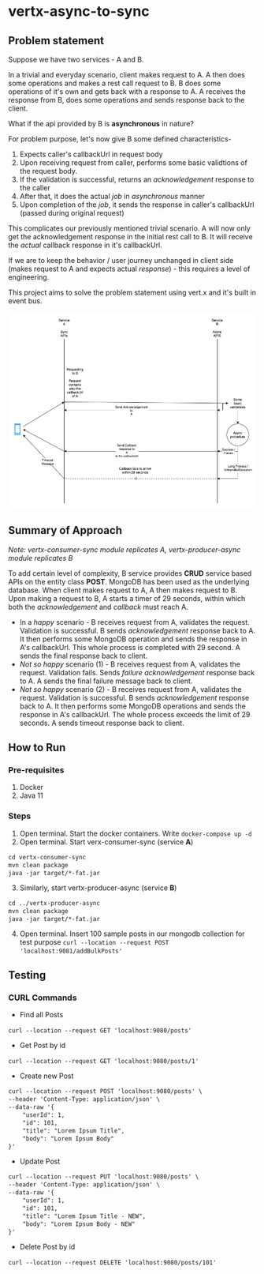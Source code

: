 # vertx-async-to-sync

## Problem statement

Suppose we have two services - A and B. 

In a trivial and everyday scenario, client  makes request to A. A then does some operations and makes a rest call request to B. B does some operations of it's own and gets back with a response to A. A receives the response from B, does some operations and sends response back to the client. 

What if the api provided by B is **asynchronous** in nature?

For problem purpose, let's now give B some defined characteristics-
1. Expects caller's callbackUrl in request body
2. Upon receiving request from caller, performs some basic validtions of the request body.
3. If the validation is successful, returns an *acknowledgement* response to the caller
4. After that, it does the actual *job* in *asynchronous* manner
5. Upon completion of the *job*, it sends the response in caller's callbackUrl (passed during original request)

This complicates our previously mentioned trivial scenario. A will now only get the acknowledgement response in the initial rest call to B. It will receive the *actual* callback response in it's callbackUrl.

If we are to keep the behavior / user journey unchanged in client side (makes request to A and expects actual *response*) - this requires a level of engineering. 

This project aims to solve the problem statement using vert.x and it's built in event bus.


![alt text](https://github.com/tahniat-ashraf/vertx-async-to-sync/blob/master/vertx-async-to-sync.png)

## Summary of Approach

*Note: vertx-consumer-sync module replicates A, vertx-producer-async module replicates B*

To add certain level of complexity, B service provides **CRUD** service based APIs on the entity class **POST**. MongoDB has been used as the underlying database. 
When client makes request to A, A then makes request to B. Upon making a request to B, A starts a timer of 29 seconds, within which both the  *acknowledgement* and *callback* must reach A. 

- In a *happy* scenario - B receives request from A, validates the request. Validation is successful. B sends *acknowledgement* response back to A. It then performs some MongoDB operation and sends the response in A's callbackUrl. This whole process is completed with 29 second. A sends the final response back to client.
- *Not so happy* scenario (1) - B receives request from A, validates the request. Validation fails. Sends *failure*  *acknowledgement* response back to A. A sends the final failure message back to client.
- *Not so happy* scenario (2) - B receives request from A, validates the request. Validation is successful. B sends *acknowledgement* response back to A. It then performs some MongoDB operations and sends the response in A's callbackUrl. The whole process exceeds the limit of 29 seconds. A sends timeout response back to client.

## How to Run

### Pre-requisites
1. Docker
2. Java 11

### Steps
1. Open terminal. Start the docker containers. Write `docker-compose up -d`
2. Open terminal. Start verx-consumer-sync (service **A**)
```
cd vertx-consumer-sync
mvn clean package
java -jar target/*-fat.jar
```
3. Similarly, start vertx-producer-async (service **B**)

```
cd ../vertx-producer-async
mvn clean package
java -jar target/*-fat.jar
```
4. Open terminal. Insert 100 sample posts in our mongodb collection for test purpose
`curl --location --request POST 'localhost:9081/addBulkPosts'`

## Testing

### CURL Commands

- Find all Posts

`curl --location --request GET 'localhost:9080/posts'`
- Get Post by id

`curl --location --request GET 'localhost:9080/posts/1'`
- Create new Post

```
curl --location --request POST 'localhost:9080/posts' \
--header 'Content-Type: application/json' \
--data-raw '{
    "userId": 1,
    "id": 101,
    "title": "Lorem Ipsum Title",
    "body": "Lorem Ipsum Body"
}'
```
- Update Post

```
curl --location --request PUT 'localhost:9080/posts' \
--header 'Content-Type: application/json' \
--data-raw '{
    "userId": 1,
    "id": 101,
    "title": "Lorem Ipsum Title - NEW",
    "body": "Lorem Ipsum Body - NEW"
}'
```
- Delete Post by id

`curl --location --request DELETE 'localhost:9080/posts/101'`
